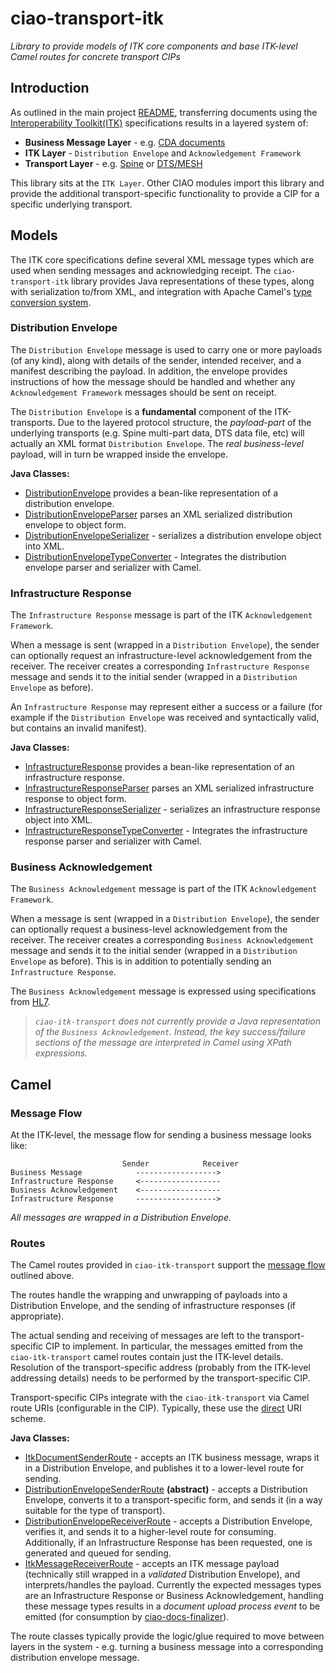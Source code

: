 # ciao-transport-itk

*Library to provide models of ITK core components and base ITK-level Camel routes for concrete transport CIPs*

## Introduction

As outlined in the main project [README](../README.md), transferring documents using the [Interoperability Toolkit(ITK)](http://systems.hscic.gov.uk/interop/itk) specifications results in a layered system of:
- **Business Message Layer** - e.g. [CDA documents](https://github.com/nhs-ciao/ciao-cda-builder/)
- **ITK Layer** - `Distribution Envelope` and `Acknowledgement Framework`
- **Transport Layer** - e.g. [Spine](http://systems.hscic.gov.uk/spine) or [DTS/MESH](http://systems.hscic.gov.uk/spine/DTS)

This library sits at the `ITK Layer`. Other CIAO modules import this library and provide the additional transport-specific functionality to provide a CIP for a specific underlying transport.

## Models

The ITK core specifications define several XML message types which are used when sending messages and acknowledging receipt. The `ciao-transport-itk` library provides Java representations of these types, along with serialization to/from XML, and integration with Apache Camel's [type conversion system](http://camel.apache.org/type-converter.html).

### Distribution Envelope

The `Distribution Envelope` message is used to carry one or more payloads (of any kind), along with details of the sender, intended receiver, and a manifest describing the payload. In addition, the envelope provides instructions of how the message should be handled and whether any `Acknowledgement Framework` messages should be sent on receipt.

The `Distribution Envelope` is a **fundamental** component of the ITK-transports. Due to the layered protocol structure, the *payload-part* of the underlying transports (e.g. Spine multi-part data, DTS data file, etc) will actually an XML format `Distribution Envelope`. The *real business-level* payload, will in turn be wrapped inside the envelope.

**Java Classes:**
-	[DistributionEnvelope](src/main/java/uk/nhs/ciao/transport/itk/envelope/DistributionEnvelope.java) provides a bean-like representation of a distribution envelope.
-	[DistributionEnvelopeParser](src/main/java/uk/nhs/ciao/transport/itk/envelope/DistributionEnvelopeParser.java) parses an XML serialized distribution envelope to object form.
-	[DistributionEnvelopeSerializer](src/main/java/uk/nhs/ciao/transport/itk/envelope/DistributionEnvelopeSerializer.java) - serializes a distribution envelope object into XML.
-	[DistributionEnvelopeTypeConverter](src/main/java/uk/nhs/ciao/transport/itk/envelope/DistributionEnvelopeTypeConverter.java) - Integrates the distribution envelope parser and serializer with Camel.


### Infrastructure Response

The `Infrastructure Response` message is part of the ITK `Acknowledgement Framework`.

When a message is sent (wrapped in a `Distribution Envelope`), the sender can optionally request an infrastructure-level acknowledgement from the receiver. The receiver creates a corresponding `Infrastructure Response` message and sends it to the initial sender (wrapped in a `Distribution Envelope` as before).

An `Infrastructure Response` may represent either a success or a failure (for example if the `Distribution Envelope` was received and syntactically valid, but contains an invalid manifest).

**Java Classes:**
-	[InfrastructureResponse](src/main/java/uk/nhs/ciao/transport/itk/envelope/InfrastructureResponse.java) provides a bean-like representation of an infrastructure response.
-	[InfrastructureResponseParser](src/main/java/uk/nhs/ciao/transport/itk/envelope/InfrastructureResponseParser.java) parses an XML serialized infrastructure response to object form.
-	[InfrastructureResponseSerializer](src/main/java/uk/nhs/ciao/transport/itk/envelope/InfrastructureResponseSerializer.java) - serializes an infrastructure response object into XML.
-	[InfrastructureResponseTypeConverter](src/main/java/uk/nhs/ciao/transport/itk/envelope/InfrastructureResponseTypeConverter.java) - Integrates the infrastructure response parser and serializer with Camel.

### Business Acknowledgement

The `Business Acknowledgement` message is part of the ITK `Acknowledgement Framework`.

When a message is sent (wrapped in a `Distribution Envelope`), the sender can optionally request a business-level acknowledgement from the receiver. The receiver creates a corresponding `Business Acknowledgement` message and sends it to the initial sender (wrapped in a `Distribution Envelope` as before). This is in addition to potentially sending an `Infrastructure Response`.

The `Business Acknowledgement` message is expressed using specifications from [HL7](http://www.hl7.org/).

> *`ciao-itk-transport` does not currently provide a Java representation of the `Business Acknowledgement`. Instead, the key success/failure sections of the message are interpreted in Camel using XPath expressions.*

## Camel

### Message Flow

At the ITK-level, the message flow for sending a business message looks like:

	                         Sender            Receiver	
	Business Message            ------------------>
	Infrastructure Response     <------------------
	Business Acknowledgement    <------------------
	Infrastructure Response     ------------------>

*All messages are wrapped in a Distribution Envelope.*

### Routes

The Camel routes provided in `ciao-itk-transport` support the [message flow](#message-flow) outlined above.

The routes handle the wrapping and unwrapping of payloads into a Distribution Envelope, and the sending of infrastructure responses (if appropriate).

The actual sending and receiving of messages are left to the transport-specific CIP to implement. In particular, the messages emitted from the `ciao-itk-transport` camel routes contain just the ITK-level details. Resolution of the transport-specific address (probably from the ITK-level addressing details) needs to be performed by the transport-specific CIP.

Transport-specific CIPs integrate with the `ciao-itk-transport` via Camel route URIs (configurable in the CIP). Typically, these use the [direct](http://camel.apache.org/direct.html) URI scheme.

**Java Classes:**
-	[ItkDocumentSenderRoute](src/main/java/uk/nhs/ciao/transport/itk/route/ItkDocumentSenderRoute.java) - accepts an ITK business message, wraps it in a Distribution Envelope, and publishes it to a lower-level route for sending.
-	[DistributionEnvelopeSenderRoute](src/main/java/uk/nhs/ciao/transport/itk/route/DistributionEnvelopeSenderRoute.java) **(abstract)** - accepts a Distribution Envelope, converts it to a transport-specific form, and sends it (in a way suitable for the type of transport).
-	[DistributionEnvelopeReceiverRoute](src/main/java/uk/nhs/ciao/transport/itk/route/DistributionEnvelopeReceiverRoute.java) - accepts a Distribution Envelope, verifies it, and sends it to a higher-level route for consuming. Additionally, if an Infrastructure Response has been requested, one is generated and queued for sending.
-	[ItkMessageReceiverRoute](src/main/java/uk/nhs/ciao/transport/itk/route/ItkMessageReceiverRoute.java) - accepts an ITK message payload (technically still wrapped in a *validated* Distribution Envelope), and interprets/handles the payload. Currently the expected messages types are an Infrastructure Response or Business Acknowledgement, handling these message types results in a *document upload process event* to be emitted (for consumption by [ciao-docs-finalizer](https://github.com/nhs-ciao/ciao-docs-finalizer/)). 

The route classes typically provide the logic/glue required to move between layers in the system - e.g. turning a business message into a corresponding distribution envelope message.
